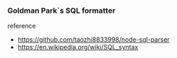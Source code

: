 ### Goldman Park`s SQL formatter

reference
* https://github.com/taozhi8833998/node-sql-parser
* https://en.wikipedia.org/wiki/SQL_syntax